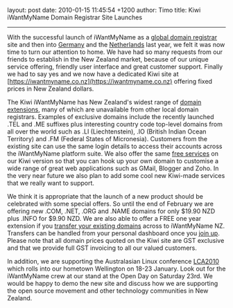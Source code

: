 layout: post
date: 2010-01-15 11:45:54 +1200
author: Timo
title: Kiwi iWantMyName Domain Registrar Site Launches



----

With the successful launch of iWantMyName as a [global domain registrar](https://iwantmyname.com) site and then into [Germany](http://meinname.com) and the [Netherlands](http://benikvrij.nl) last year, we felt it was now time to turn our attention to home. We have had so many requests from our friends to establish in the New Zealand market, because of our unique service offering, friendly user interface and great customer support. Finally we had to say yes and we now have a dedicated Kiwi site at [https://iwantmyname.co.nz](https://iwantmyname.co.nz) offering fixed prices in New Zealand dollars.

The Kiwi iWantMyName has New Zealand's widest range of [domain extensions](https://iwantmyname.co.nz/domains), many of which are unavailable from other local domain registrars. Examples of exclusive domains include the recently launched .TEL and .ME suffixes plus interesting country code top-level domains from all over the world such as .LI (Liechtenstein), .IO (British Indian Ocean Territory) and .FM (Federal States of Micronesia). Customers from the existing site can use the same login details to access their accounts across the iWantMyName platform suite. We also offer the same [free services](https://iwantmyname.co.nz/services) on our Kiwi version so that you can hook up your own domain to customise a wide range of great web applications such as GMail, Blogger and Zoho. In the very near future we also plan to add some cool new Kiwi-made services that we really want to support.

We think it is appropriate that the launch of a new product should be celebrated with some special offers. So until the end of February we are offering new .COM, .NET, .ORG and .NAME domains for only $19.90 NZD plus .INFO for $9.90 NZD. We are also able to offer a FREE one year extension if you [transfer your existing domains](https://iwantmyname.co.nz/domains/domain-transfer) across to iWantMyName NZ. Transfers can be handled from your personal dashboard once you [join up](https://iwantmyname.co.nz/signin). Please note that all domain prices quoted on the Kiwi site are GST exclusive and that we provide full GST invoicing to all our valued customers.

In addition, we are supporting the Australasian Linux conference [LCA2010](http://lca2010.org.nz) which rolls into our hometown Wellington on 18-23 January. Look out for the iWantMyName crew at our stand at the Open Day on Saturday 23rd. We would be happy to demo the new site and discuss how we are supporting the open source movement and other technology communities in New Zealand.
